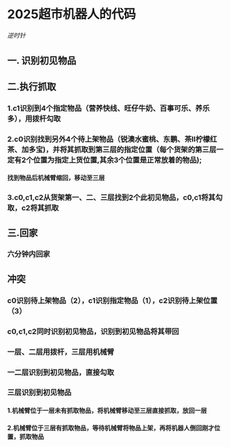 # 2025超市机器人的代码

###### 逆时针

## 一. 识别初见物品

## 二.执行抓取

### 1.c1识别到4个指定物品（营养快线、旺仔牛奶、百事可乐、养乐多），用拨杆勾取
### 2.c0识别找到另外4个待上架物品（锐澳水蜜桃、东鹏、茶Ⅱ柠檬红茶、加多宝)，并将其抓取到第三层的指定位置（每个货架的第三层一定有2个位置为指定上货位置,其余3个位置是正常放着的物品);

#### 找到物品后机械臂缩回，移动至三层

### 3.c0,c1,c2从货架第一、二、三层找到2个此初见物品，c0,c1将其勾取，c2将其抓取

## 三.回家

### 六分钟内回家





## 冲突

### c0识别待上架物品（2），c1识别指定物品（1），c2识别待上架位置（3）

### c0,c1,c2同时识别初见物品，识别到初见物品将其带回

### 一层、二层用拨杆，三层用机械臂

### 一二层识别到初见物品，直接勾取

### 三层识别到初见物品

#### 1.机械臂位于一层未有抓取物品，将机械臂移动至三层直接抓取，放回一层

#### 2.机械臂位于三层有抓取物品，等待机械臂将物品上架，再将机器人倒回刚才位置，抓取物品